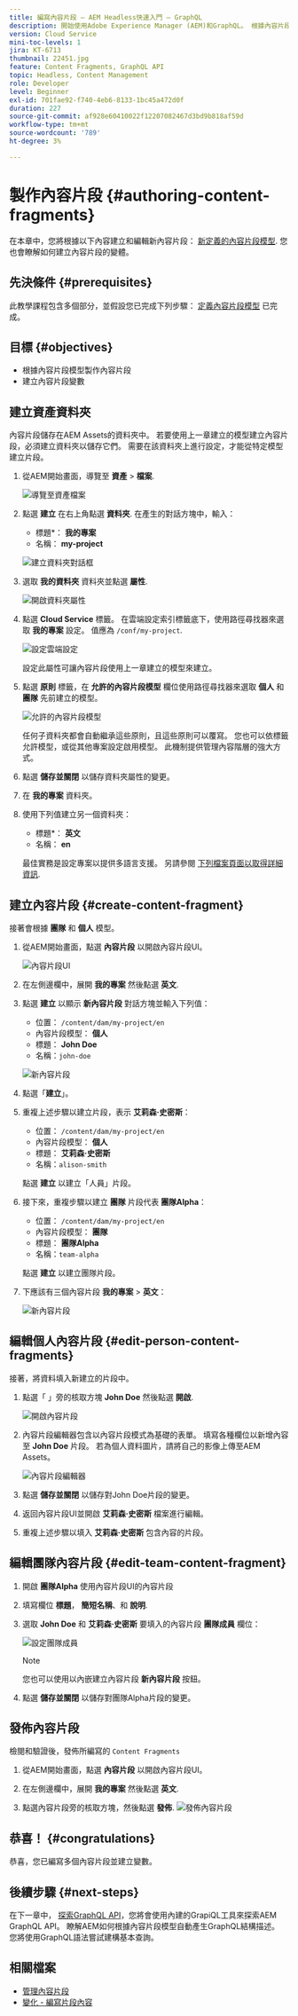 ```yaml
---
title: 編寫內容片段 — AEM Headless快速入門 — GraphQL
description: 開始使用Adobe Experience Manager (AEM)和GraphQL。 根據內容片段模型建立及編輯新內容片段。 瞭解如何建立內容片段的變體。
version: Cloud Service
mini-toc-levels: 1
jira: KT-6713
thumbnail: 22451.jpg
feature: Content Fragments, GraphQL API
topic: Headless, Content Management
role: Developer
level: Beginner
exl-id: 701fae92-f740-4eb6-8133-1bc45a472d0f
duration: 227
source-git-commit: af928e60410022f12207082467d3bd9b818af59d
workflow-type: tm+mt
source-wordcount: '789'
ht-degree: 3%

---
```


# 製作內容片段 {#authoring-content-fragments}

在本章中，您將根據以下內容建立和編輯新內容片段： [新定義的內容片段模型](./content-fragment-models.md). 您也會瞭解如何建立內容片段的變體。

## 先決條件 {#prerequisites}

此教學課程包含多個部分，並假設您已完成下列步驟： [定義內容片段模型](./content-fragment-models.md) 已完成。

## 目標 {#objectives}

* 根據內容片段模型製作內容片段
* 建立內容片段變數

## 建立資產資料夾

內容片段儲存在AEM Assets的資料夾中。 若要使用上一章建立的模型建立內容片段，必須建立資料夾以儲存它們。 需要在該資料夾上進行設定，才能從特定模型建立片段。

1. 從AEM開始畫面，導覽至 **資產** > **檔案**.

   ![導覽至資產檔案](assets/author-content-fragments/navigate-assets-files.png)

1. 點選 **建立** 在右上角點選 **資料夾**. 在產生的對話方塊中，輸入：

   * 標題*： **我的專案**
   * 名稱： **my-project**

   ![建立資料夾對話框](assets/author-content-fragments/create-folder-dialog.png)

1. 選取 **我的資料夾** 資料夾並點選 **屬性**.

   ![開啟資料夾屬性](assets/author-content-fragments/open-folder-properties.png)

1. 點選 **Cloud Service** 標籤。 在雲端設定索引標籤底下，使用路徑尋找器來選取 **我的專案** 設定。 值應為 `/conf/my-project`.

   ![設定雲端設定](assets/author-content-fragments/set-cloud-config-my-project.png)

   設定此屬性可讓內容片段使用上一章建立的模型來建立。

1. 點選 **原則** 標籤，在 **允許的內容片段模型** 欄位使用路徑尋找器來選取 **個人** 和 **團隊** 先前建立的模型。

   ![允許的內容片段模型](assets/author-content-fragments/allowed-content-fragment-models.png)

   任何子資料夾都會自動繼承這些原則，且這些原則可以覆寫。 您也可以依標籤允許模型，或從其他專案設定啟用模型。 此機制提供管理內容階層的強大方式。

1. 點選 **儲存並關閉** 以儲存資料夾屬性的變更。

1. 在 **我的專案** 資料夾。

1. 使用下列值建立另一個資料夾：

   * 標題*： **英文**
   * 名稱： **en**

   最佳實務是設定專案以提供多語言支援。 另請參閱 [下列檔案頁面以取得詳細資訊](https://experienceleague.adobe.com/docs/experience-manager-cloud-service/content/assets/admin/translate-assets.html).


## 建立內容片段 {#create-content-fragment}

接著會根據 **團隊** 和 **個人** 模型。

1. 從AEM開始畫面，點選 **內容片段** 以開啟內容片段UI。

   ![內容片段UI](assets/author-content-fragments/cf-fragment-ui.png)

1. 在左側邊欄中，展開 **我的專案** 然後點選 **英文**.
1. 點選 **建立** 以顯示 **新內容片段** 對話方塊並輸入下列值：

   * 位置： `/content/dam/my-project/en`
   * 內容片段模型： **個人**
   * 標題： **John Doe**
   * 名稱：`john-doe`

   ![新內容片段](assets/author-content-fragments/new-content-fragment-john-doe.png)
1. 點選「**建立**」。
1. 重複上述步驟以建立片段，表示 **艾莉森·史密斯**：

   * 位置： `/content/dam/my-project/en`
   * 內容片段模型： **個人**
   * 標題： **艾莉森·史密斯**
   * 名稱：`alison-smith`

   點選 **建立** 以建立「人員」片段。

1. 接下來，重複步驟以建立 **團隊** 片段代表 **團隊Alpha**：

   * 位置： `/content/dam/my-project/en`
   * 內容片段模型： **團隊**
   * 標題： **團隊Alpha**
   * 名稱：`team-alpha`

   點選 **建立** 以建立團隊片段。

1. 下應該有三個內容片段 **我的專案** > **英文**：

   ![新內容片段](assets/author-content-fragments/new-content-fragments.png)

## 編輯個人內容片段 {#edit-person-content-fragments}

接著，將資料填入新建立的片段中。

1. 點選「 」旁的核取方塊 **John Doe** 然後點選 **開啟**.

   ![開啟內容片段](assets/author-content-fragments/open-fragment-for-editing.png)

1. 內容片段編輯器包含以內容片段模式為基礎的表單。 填寫各種欄位以新增內容至 **John Doe** 片段。 若為個人資料圖片，請將自己的影像上傳至AEM Assets。

   ![內容片段編輯器](assets/author-content-fragments/content-fragment-editor-jd.png)

1. 點選 **儲存並關閉** 以儲存對John Doe片段的變更。
1. 返回內容片段UI並開啟 **艾莉森·史密斯** 檔案進行編輯。
1. 重複上述步驟以填入 **艾莉森·史密斯** 包含內容的片段。

## 編輯團隊內容片段 {#edit-team-content-fragment}

1. 開啟 **團隊Alpha** 使用內容片段UI的內容片段
1. 填寫欄位 **標題**， **簡短名稱**、和 **說明**.
1. 選取 **John Doe** 和 **艾莉森·史密斯** 要填入的內容片段 **團隊成員** 欄位：

   ![設定團隊成員](assets/author-content-fragments/select-team-members.png)

   >[!NOTE]
   >
   >您也可以使用以內嵌建立內容片段 **新內容片段** 按鈕。

1. 點選 **儲存並關閉** 以儲存對團隊Alpha片段的變更。

## 發佈內容片段

檢閱和驗證後，發佈所編寫的 `Content Fragments`

1. 從AEM開始畫面，點選 **內容片段** 以開啟內容片段UI。

1. 在左側邊欄中，展開 **我的專案** 然後點選 **英文**.

1. 點選內容片段旁的核取方塊，然後點選 **發佈**.
   ![發佈內容片段](assets/author-content-fragments/publish-content-fragment.png)

## 恭喜！ {#congratulations}

恭喜，您已編寫多個內容片段並建立變數。

## 後續步驟 {#next-steps}

在下一章中， [探索GraphQL API](explore-graphql-api.md)，您將會使用內建的GrapiQL工具來探索AEM GraphQL API。 瞭解AEM如何根據內容片段模型自動產生GraphQL結構描述。 您將使用GraphQL語法嘗試建構基本查詢。

## 相關檔案

* [管理內容片段](https://experienceleague.adobe.com/docs/experience-manager-cloud-service/content/assets/content-fragments/content-fragments-managing.html)
* [變化 - 編寫片段內容](https://experienceleague.adobe.com/docs/experience-manager-cloud-service/content/assets/content-fragments/content-fragments-variations.html)
